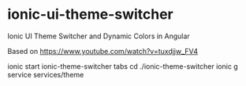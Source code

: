 # ionic-ui-theme-switcher

Ionic UI Theme Switcher and Dynamic Colors in Angular

Based on https://www.youtube.com/watch?v=tuxdjjw_FV4

ionic start ionic-theme-switcher tabs
cd ./ionic-theme-switcher
ionic g service services/theme